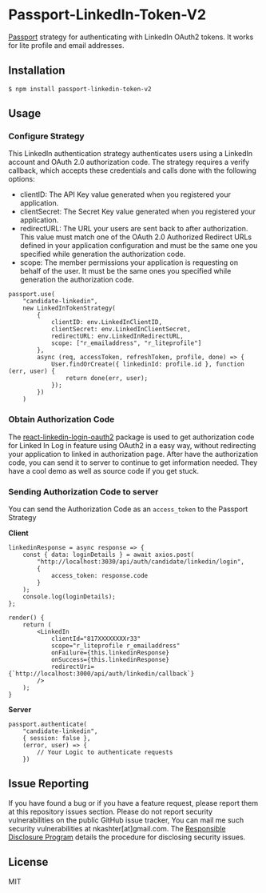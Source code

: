 # Passport-LinkedIn-Token-V2

[Passport](http://www.passportjs.org/) strategy for authenticating with LinkedIn OAuth2 tokens. It works for lite profile and email addresses.

## Installation

```
$ npm install passport-linkedin-token-v2
```

## Usage

### Configure Strategy

This LinkedIn authentication strategy authenticates users using a LinkedIn account and OAuth 2.0 authorization code. The strategy requires a verify callback, which accepts these credentials and calls done with the following options:

-   clientID: The API Key value generated when you registered your application.
-   clientSecret: The Secret Key value generated when you registered your application.
-   redirectURL: The URL your users are sent back to after authorization. This value must match one of the OAuth 2.0 Authorized Redirect URLs defined in your application configuration and must be the same one you specified while generation the authorization code.
-   scope: The member permissions your application is requesting on behalf of the user. It must be the same ones you specified while generation the authorization code.

```
passport.use(
	"candidate-linkedin",
	new LinkedInTokenStrategy(
		{
			clientID: env.LinkedInClientID,
			clientSecret: env.LinkedInClientSecret,
			redirectURL: env.LinkedInRedirectURL,
			scope: ["r_emailaddress", "r_liteprofile"]
		},
		async (req, accessToken, refreshToken, profile, done) => {
            User.findOrCreate({ linkedinId: profile.id }, function (err, user) {
                return done(err, user);
            });
        })
    )
```

### Obtain Authorization Code

The [react-linkedin-login-oauth2](https://www.npmjs.com/package/react-linkedin-login-oauth2) package is used to get authorization code for Linked In Log in feature using OAuth2 in a easy way, without redirecting your application to linked in authorization page. After have the authorization code, you can send it to server to continue to get information needed. They have a cool demo as well as source code if you get stuck.

### Sending Authorization Code to server

You can send the Authorization Code as an `access_token` to the Passport Strategy

**Client**

```
linkedinResponse = async response => {
    const { data: loginDetails } = await axios.post(
        "http://localhost:3030/api/auth/candidate/linkedin/login",
        {
            access_token: response.code
        }
    );
    console.log(loginDetails);
};

render() {
    return (
        <LinkedIn
            clientId="817XXXXXXXXr33"
            scope="r_liteprofile r_emailaddress"
            onFailure={this.linkedinResponse}
            onSuccess={this.linkedinResponse}
            redirectUri={`http://localhost:3000/api/auth/linkedin/callback`}
        />
    );
}
```

**Server**

```
passport.authenticate(
    "candidate-linkedin",
    { session: false },
    (error, user) => {
        // Your Logic to authenticate requests
    })
```

## Issue Reporting

If you have found a bug or if you have a feature request, please report them at this repository issues section. Please do not report security vulnerabilities on the public GitHub issue tracker, You can mail me such security vulnerabilities at nkashter[at]gmail.com. The [Responsible Disclosure Program](https://auth0.com/responsible-disclosure-policy/) details the procedure for disclosing security issues.

## License

MIT
